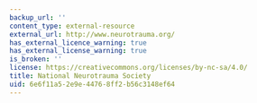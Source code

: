 ```yaml
---
backup_url: ''
content_type: external-resource
external_url: http://www.neurotrauma.org/
has_external_licence_warning: true
has_external_license_warning: true
is_broken: ''
license: https://creativecommons.org/licenses/by-nc-sa/4.0/
title: National Neurotrauma Society
uid: 6e6f11a5-2e9e-4476-8ff2-b56c3148ef64
---
```

